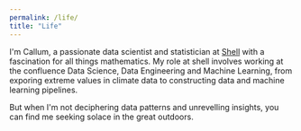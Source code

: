 ```yaml
---
permalink: /life/
title: "Life"
---
```


I'm Callum, a passionate data scientist and statistician at [Shell](https://www.shell.co.uk/) with a fascination for all things mathematics. My role at shell involves working at the confluence Data Science, Data Engineering and Machine Learning, from exporing extreme values in climate data to constructing data and machine learning pipelines.

But when I'm not deciphering data patterns and unrevelling insights, you can find me seeking solace in the great outdoors.
